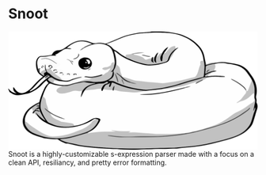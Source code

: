 # Snoot

<img align="right" src="./snoot.svg" />

Snoot is a highly-customizable s-expression parser made
with a focus on a clean API, resiliancy, and pretty error formatting.
